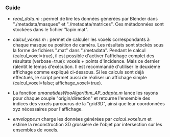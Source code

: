 ### Guide
- _read_data.m_ : permet de lire les données générées par Blender dans "./metadata/masques" et "./metadata/matrices". Ces métadonnées sont stockées dans le fichier "lapin.mat".

- _calcul_voxels.m_ : permet de calculer les voxels correspondants à chaque masque ou position de caméra. Les résultats sont stockés sous la forme de fichiers ".mat" dans "./metadata".
Pendant le calcul (calcul_voxel=true), il est possible d'activer l'affichage complet des résultats (verbose=true): voxels + points d'incidence. Mais ce dernier ralentit le temps d'exécution. Il est recommandé d'utiliser le deuxième affichage comme expliqué ci-dessous.
Si les calculs sont déjà effectués, le script permet aussi de réaliser un affichage simple (calcul_voxel=false; affichage_voxel=true).

- La fonction _amanatidesWooAlgorithm_AP_adapte.m_ lance les rayons pour chaque couple "origin/direction" et retourne l'ensemble des indices des voxels parcourus de la "grid3D", ainsi que leur coordonnées xyz nécessaires pour l'affichage.

- _enveloppe.m_ charge les données générées par _calcul_voxels.m_ et estime la reconstruction 3D grossière de l'objet par intersection sur les ensembles de voxels.
